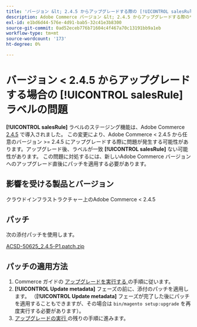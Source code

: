 ```yaml
---
title: 'バージョン &lt; 2.4.5 からアップグレードする際の [!UICONTROL salesRule] ラベルの問題'
description: Adobe Commerce バージョン &lt; 2.4.5 からアップグレードする際の**[!UICONTROL salesRule]**の問題に対処するためのパッチを適用します。
exl-id: e1bd6d44-576e-4d91-bab5-32c41e3b8300
source-git-commit: 0ad52eceb776b71604c4f467a70c13191bb9a1eb
workflow-type: tm+mt
source-wordcount: '173'
ht-degree: 0%

---
```


# バージョン &lt; 2.4.5 からアップグレードする場合の **[!UICONTROL salesRule]** ラベルの問題

**[!UICONTROL salesRule]** ラベルのステージング機能は、Adobe Commerce [2.4.5](/docs/commerce-operations/release/notes/adobe-commerce/2-4-5.html) で導入されました。 この変更により、Adobe Commerce &lt; 2.4.5 から任意のバージョン >= 2.4.5 にアップグレードする際に問題が発生する可能性があります。アップグレード後、ラベルが一致 **[!UICONTROL salesRule]** ない可能性があります。 この問題に対処するには、新しいAdobe Commerce バージョンへのアップグレード直後にパッチを適用する必要があります。

## 影響を受ける製品とバージョン

クラウドインフラストラクチャー上のAdobe Commerce &lt; 2.4.5

## パッチ

次の添付パッチを使用します。

[ACSD-50625_2.4.5-P1.patch.zip](assets/ACSD-50625_2.4.5-p1.patch.zip)

## パッチの適用方法

1. Commerce ガイドの [ アップグレードを実行する ](https://experienceleague.adobe.com/docs/commerce-operations/upgrade-guide/implementation/perform-upgrade.html?lang=ja) の手順に従います。
1. **[!UICONTROL Update metadata]** フェーズの前に、添付のパッチを適用します。
（**[!UICONTROL Update metadata]** フェーズが完了した後にパッチを適用することもできますが、その場合は `bin/magento setup:upgrade` を再度実行する必要があります）。
1. [ アップグレードの実行 ](https://experienceleague.adobe.com/docs/commerce-operations/upgrade-guide/implementation/perform-upgrade.html?lang=ja) の残りの手順に進みます。
